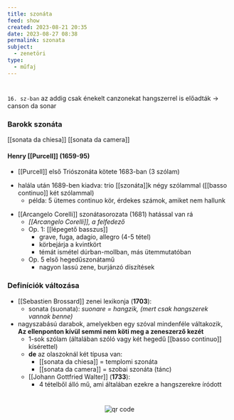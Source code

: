 ```yaml
---
title: szonáta
feed: show
created: 2023-08-21 20:35
date: 2023-08-27 08:38
permalink: szonata
subject:
  - zenetöri
type:
  - műfaj
---
```

#

`16. sz-ban` az addig csak énekelt canzonekat hangszerrel is előadták -> canson da sonar

### Barokk szonáta

[[sonata da chiesa]]
[[sonata da camera]]

#### Henry [[Purcell]] (1659-95)
* [[Purcell]] első Triószonáta kötete 1683-ban (3 szólam)
- halála után 1689-ben kiadva: trio [[szonáta]]k négy szólammal ([[basso continuo]] két szólammal)
	* példa: 5 ütemes continuo kör, érdekes számok, amiket nem hallunk
* [[Arcangelo Corelli]] szonátasorozata (1681) hatással van rá 
	* *[[Arcangelo Corelli]], a felfedező*
	* Op. 1: [[lépegető basszus]]
		* grave, fuga, adagio, allegro (4-5 tétel)
		* körbejárja a kvintkört
		* témát ismétel dúrban-mollban, más ütemmutatóban
	- Op. 5 első hegedűszonátamű
		- nagyon lassú zene, burjánzó díszítések
	
### Definíciók változása

- [[Sebastien Brossard]] zenei lexikonja (**1703**):
	- sonata (suonata): *suonare = hangzik, (mert csak hangszerek vannak benne)*
- nagyszabású darabok, amelyekben egy szóval mindenféle váltakozik, **Az ellenponton kívül semmi nem köti meg a zeneszerző kezét**
	- 1-sok szólam (általában szóló vagy két hegedű [[basso continuo]] kísérettel)
	- **de** az olaszoknál két típusa van:
		- [[sonata da chiesa]] = templomi szonáta
		- [[sonata da camera]] = szobai szonáta (tánc)
	* [[Johann Gottfried Walter]] (**1733**):
		- 4 tételből álló mű, ami általában ezekre a hangszerekre íródott





#
<p style="text-align: center;"><img src="https://chart.googleapis.com/chart?cht=qr&chl=https://notes.andrasdenes.com/szonata&chs=180x180&choe=UTF-8&chld=L|2" alt="qr code"></p>

